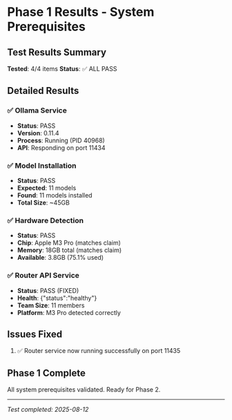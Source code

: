 # Phase 1 Results - System Prerequisites

## Test Results Summary
**Tested**: 4/4 items
**Status**: ✅ ALL PASS

## Detailed Results

### ✅ Ollama Service
- **Status**: PASS
- **Version**: 0.11.4  
- **Process**: Running (PID 40968)
- **API**: Responding on port 11434

### ✅ Model Installation
- **Status**: PASS
- **Expected**: 11 models
- **Found**: 11 models installed
- **Total Size**: ~45GB

### ✅ Hardware Detection
- **Status**: PASS
- **Chip**: Apple M3 Pro (matches claim)
- **Memory**: 18GB total (matches claim)
- **Available**: 3.8GB (75.1% used)

### ✅ Router API Service
- **Status**: PASS (FIXED)
- **Health**: {"status":"healthy"}
- **Team Size**: 11 members
- **Platform**: M3 Pro detected correctly

## Issues Fixed
1. ✅ Router service now running successfully on port 11435

## Phase 1 Complete
All system prerequisites validated. Ready for Phase 2.

---
*Test completed: 2025-08-12*

